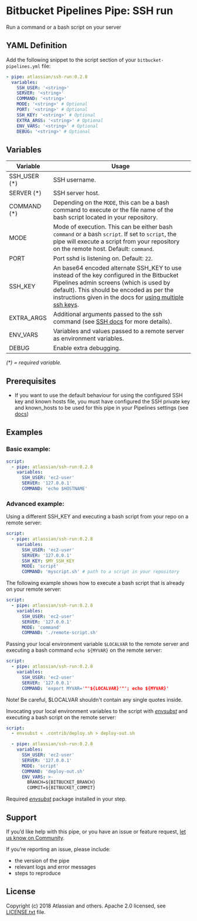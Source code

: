 # Bitbucket Pipelines Pipe: SSH run

Run a command or a bash script on your server

## YAML Definition

Add the following snippet to the script section of your `bitbucket-pipelines.yml` file:

```yaml
- pipe: atlassian/ssh-run:0.2.8
  variables:
    SSH_USER: '<string>'
    SERVER: '<string>'
    COMMAND: '<string>'
    MODE: '<string>' # Optional
    PORT: '<string>' # Optional
    SSH_KEY: '<string>' # Optional
    EXTRA_ARGS: '<string>' # Optional
    ENV_VARS: '<string>' # Optional
    DEBUG: '<string>' # Optional
```

## Variables

| Variable              | Usage                                                       |
| --------------------- | ----------------------------------------------------------- |
| SSH_USER (*)          | SSH username. |
| SERVER (*)              | SSH server host. |
| COMMAND (*)           | Depending on the `MODE`, this can be a bash command to execute or the file name of the bash script located in your repository. |
| MODE                  | Mode of execution. This can be either bash `command` or a bash `script`. If set to `script`, the pipe will execute a script from your repository on the remote host. Default: `command`.|
| PORT                  | Port sshd is listening on. Default: `22`. |
| SSH_KEY               | An base64 encoded alternate SSH_KEY to use instead of the key configured in the Bitbucket Pipelines admin screens (which is used by default). This should be encoded as per the instructions given in the docs for [using multiple ssh keys](https://confluence.atlassian.com/bitbucket/use-ssh-keys-in-bitbucket-pipelines-847452940.html#UseSSHkeysinBitbucketPipelines-multiple_keys). |
| EXTRA_ARGS            | Additional arguments passed to the ssh command (see [SSH docs](https://linux.die.net/man/1/ssh) for more details). |
| ENV_VARS              | Variables and values passed to a remote server as environment variables. |
| DEBUG                 | Enable extra debugging.|

_(*) = required variable._

## Prerequisites

* If you want to use the default behaviour for using the configured SSH key and known hosts file, you must have configured 
  the SSH private key and known_hosts to be used for this pipe in your Pipelines settings
  (see [docs](https://confluence.atlassian.com/bitbucket/use-ssh-keys-in-bitbucket-pipelines-847452940.html))

## Examples

### Basic example:

```yaml
script:
  - pipe: atlassian/ssh-run:0.2.8
    variables:
      SSH_USER: 'ec2-user'
      SERVER: '127.0.0.1'
      COMMAND: 'echo $HOSTNAME'
```

### Advanced example:
Using a different SSH_KEY and executing a bash script from your repo on a remote server:

```yaml
script:
  - pipe: atlassian/ssh-run:0.2.8
    variables:
      SSH_USER: 'ec2-user'
      SERVER: '127.0.0.1'
      SSH_KEY: $MY_SSH_KEY
      MODE: 'script'
      COMMAND: 'myscript.sh' # path to a script in your repository
```

The following example shows how to execute a bash script that is already on your remote server:

```yaml
script:
  - pipe: atlassian/ssh-run:0.2.8
    variables:
      SSH_USER: 'ec2-user'
      SERVER: '127.0.0.1'
      MODE: 'command'
      COMMAND: './remote-script.sh'
```

Passing your local environment variable `$LOCALVAR` to the remote server and executing a bash command `echo ${MYVAR}` on the remote server:

```yaml
script:
  - pipe: atlassian/ssh-run:0.2.8
    variables:
      SSH_USER: 'ec2-user'
      SERVER: '127.0.0.1'
      COMMAND: 'export MYVAR='"'${LOCALVAR}'"'; echo ${MYVAR}'
```
Note! Be careful, $LOCALVAR shouldn't contain any single quotes inside.


Invocating your local environment variables to the script with [*envsubst*][envsubst] and executing a bash script on the remote server:
```yaml
script:
  - envsubst < .contrib/deploy.sh > deploy-out.sh

  - pipe: atlassian/ssh-run:0.2.8
    variables:
      SSH_USER: 'ec2-user'
      SERVER: '127.0.0.1'
      MODE: 'script'
      COMMAND: 'deploy-out.sh'
      ENV_VARS: >-
        BRANCH=${BITBUCKET_BRANCH}
        COMMIT=${BITBUCKET_COMMIT}
```
Required [*envsubst*][envsubst] package installed in your step.


## Support
If you’d like help with this pipe, or you have an issue or feature request, [let us know on Community][community].

If you’re reporting an issue, please include:

- the version of the pipe
- relevant logs and error messages
- steps to reproduce


## License
Copyright (c) 2018 Atlassian and others.
Apache 2.0 licensed, see [LICENSE.txt](LICENSE.txt) file.


[community]: https://community.atlassian.com/t5/forums/postpage/board-id/bitbucket-pipelines-questions?add-tags=pipes,ssh
[envsubst]: https://www.gnu.org/software/gettext/manual/html_node/envsubst-Invocation.html

